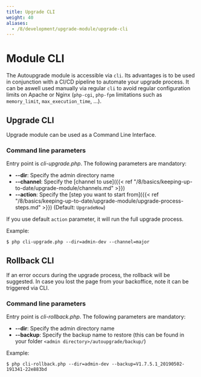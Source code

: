 ```yaml
---
title: Upgrade CLI
weight: 40
aliases:
  - /8/development/upgrade-module/upgrade-cli
---
```


# Module CLI

The Autoupgrade module is accessible via `cli`. Its advantages is to be used in conjunction with a CI/CD pipeline to automate your upgrade process. 
It can be aswell used manually via regular `cli` to avoid regular configuration limits on Apache or Nginx (`php-cgi`, `php-fpm` limitations such as `memory_limit`, `max_execution_time`, ...). 

## Upgrade CLI

Upgrade module can be used as a Command Line Interface.

### Command line parameters

Entry point is *cli-upgrade.php*.
The following parameters are mandatory:

* **--dir**: Specify the admin directory name
* **--channel**: Specify the [channel to use]({{< ref "/8/basics/keeping-up-to-date/upgrade-module/channels.md" >}})
* **--action**: Specify the [step you want to start from]({{< ref "/8/basics/keeping-up-to-date/upgrade-module/upgrade-process-steps.md" >}}) (Default: `UpgradeNow`)

If you use default `action` parameter, it will run the full upgrade process.

Example:

```
$ php cli-upgrade.php --dir=admin-dev --channel=major
```

## Rollback CLI

If an error occurs during the upgrade process, the rollback will be suggested.
In case you lost the page from your backoffice, note it can be triggered via CLI.

### Command line parameters

Entry point is *cli-rollback.php*.
The following parameters are mandatory:

* **--dir**: Specify the admin directory name
* **--backup**: Specify the backup name to restore (this can be found in your folder `<admin directory>/autoupgrade/backup/`)

Example:

```
$ php cli-rollback.php --dir=admin-dev --backup=V1.7.5.1_20190502-191341-22e883bd
```
